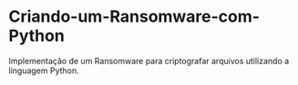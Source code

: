 # Criando-um-Ransomware-com-Python
Implementação de um Ransomware para criptografar arquivos utilizando a linguagem Python.
